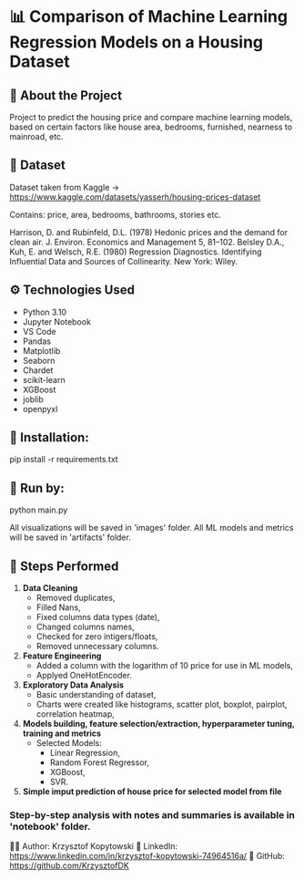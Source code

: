 # 📊 Comparison of Machine Learning Regression Models on a Housing Dataset

## 🧠 About the Project
Project to predict the housing price and compare machine learning models, based on certain factors like house area, bedrooms, furnished, nearness to mainroad, etc.

## 📁 Dataset
Dataset taken from Kaggle -> https://www.kaggle.com/datasets/yasserh/housing-prices-dataset

Contains: price, area, bedrooms, bathrooms, stories etc.

Harrison, D. and Rubinfeld, D.L. (1978) Hedonic prices and the demand for clean air. J. Environ. Economics and Management 5, 81–102.
Belsley D.A., Kuh, E. and Welsch, R.E. (1980) Regression Diagnostics. Identifying Influential Data and Sources of Collinearity. New York: Wiley.

## ⚙️ Technologies Used
- Python 3.10
- Jupyter Notebook
- VS Code
- Pandas
- Matplotlib
- Seaborn
- Chardet
- scikit-learn
- XGBoost
- joblib
- openpyxl

## 🔧 Installation:
pip install -r requirements.txt
## 🔧 Run by:
python main.py

All visualizations will be saved in 'images' folder.
All ML models and metrics will be saved in 'artifacts' folder.

## 🧪 Steps Performed
1. **Data Cleaning**
   - Removed duplicates,
   - Filled Nans,
   - Fixed columns data types (date),
   - Changed columns names,
   - Checked for zero intigers/floats,
   - Removed unnecessary columns.
2. **Feature Engineering**
   - Added a column with the logarithm of 10 price for use in ML models,
   - Applyed OneHotEncoder.
3. **Exploratory Data Analysis**
   - Basic understanding of dataset,
   - Charts were created like histograms, scatter plot, boxplot, pairplot, correlation heatmap,
4. **Models building, feature selection/extraction, hyperparameter tuning, training and metrics**
   - Selected Models:
      + Linear Regression,
      + Random Forest Regressor,
      + XGBoost,
      + SVR.
5. **Simple imput prediction of house price for selected model from file**

### Step-by-step analysis with notes and summaries is available in 'notebook' folder.

🧑‍💼 Author: Krzysztof Kopytowski
📎 LinkedIn: https://www.linkedin.com/in/krzysztof-kopytowski-74964516a/
📎 GitHub: https://github.com/KrzysztofDK
